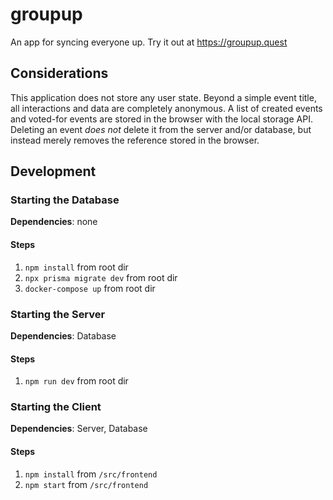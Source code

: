 # groupup

An app for syncing everyone up. Try it out at https://groupup.quest

## Considerations

This application does not store any user state. Beyond a simple event title, all interactions and data are completely anonymous. A list of created events and voted-for events are stored in the browser with the local storage API. Deleting an event _does not_ delete it from the server and/or database, but instead merely removes the reference stored in the browser.

## Development

### Starting the Database

**Dependencies**: none

#### Steps

1. `npm install` from root dir
2. `npx prisma migrate dev` from root dir
2. `docker-compose up` from root dir

### Starting the Server

**Dependencies**: Database

#### Steps

1. `npm run dev` from root dir

### Starting the Client

**Dependencies**: Server, Database

#### Steps

1. `npm install` from `/src/frontend`
2. `npm start` from `/src/frontend`
